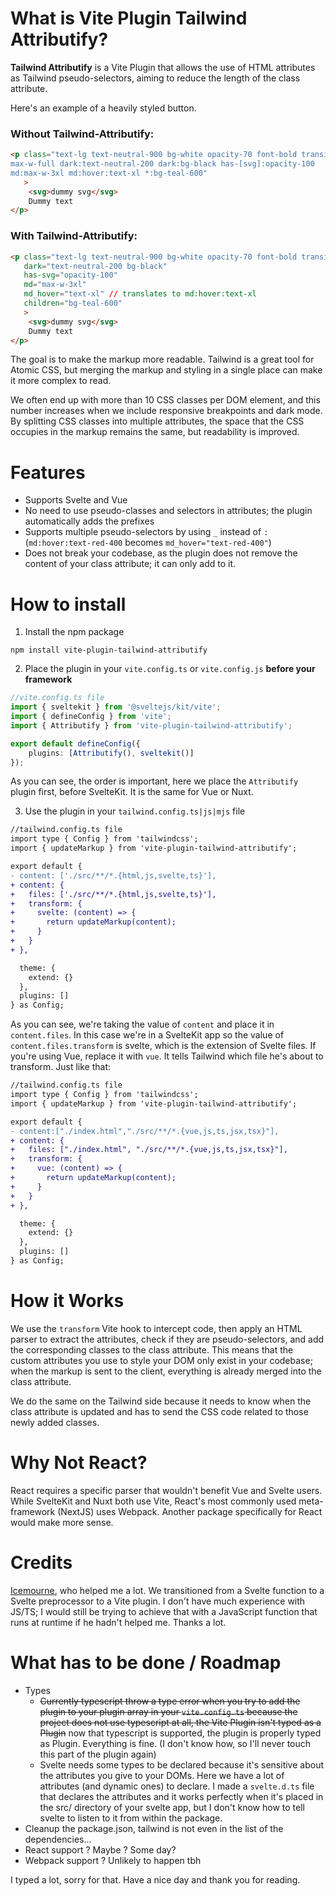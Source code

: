 # What is Vite Plugin Tailwind Attributify?

**Tailwind Attributify** is a Vite Plugin that allows the use of HTML attributes as Tailwind pseudo-selectors, aiming to reduce the length of the class attribute.

Here's an example of a heavily styled button. 

### Without Tailwind-Attributify:
```html
<p class="text-lg text-neutral-900 bg-white opacity-70 font-bold transition 
max-w-full dark:text-neutral-200 dark:bg-black has-[svg]:opacity-100 
md:max-w-3xl md:hover:text-xl *:bg-teal-600"
   >
    <svg>dummy svg</svg>
    Dummy text
</p>
```

### With Tailwind-Attributify:
```html
<p class="text-lg text-neutral-900 bg-white opacity-70 font-bold transition max-w-full"
   dark="text-neutral-200 bg-black"
   has-svg="opacity-100"
   md="max-w-3xl"
   md_hover="text-xl" // translates to md:hover:text-xl
   children="bg-teal-600"
   >
    <svg>dummy svg</svg>
    Dummy text
</p>
```

The goal is to make the markup more readable. Tailwind is a great tool for Atomic CSS, but merging the markup and styling in a single place can make it more complex to read.

We often end up with more than 10 CSS classes per DOM element, and this number increases when we include responsive breakpoints and dark mode. By splitting CSS classes into multiple attributes, the space that the CSS occupies in the markup remains the same, but readability is improved.

# Features

- Supports Svelte and Vue
- No need to use pseudo-classes and selectors in attributes; the plugin automatically adds the prefixes
- Supports multiple pseudo-selectors by using `_` instead of `:` (`md:hover:text-red-400` becomes `md_hover="text-red-400"`)
- Does not break your codebase, as the plugin does not remove the content of your class attribute; it can only add to it.

# How to install

1. Install the npm package

```
npm install vite-plugin-tailwind-attributify
```

2. Place the plugin in your `vite.config.ts` or `vite.config.js` **before your framework**

```ts
//vite.config.ts file
import { sveltekit } from '@sveltejs/kit/vite';
import { defineConfig } from 'vite';
import { Attributify } from 'vite-plugin-tailwind-attributify';

export default defineConfig({
	plugins: [Attributify(), sveltekit()]
});
```
As you can see, the order is important, here we place the `Attributify` plugin first, before SvelteKit. It is the same for Vue or Nuxt.

3. Use the plugin in your `tailwind.config.ts|js|mjs` file

```diff
//tailwind.config.ts file
import type { Config } from 'tailwindcss';
import { updateMarkup } from 'vite-plugin-tailwind-attributify';

export default {
- content: ['./src/**/*.{html,js,svelte,ts}'],
+ content: {
+	files: ['./src/**/*.{html,js,svelte,ts}'],
+	transform: {
+	  svelte: (content) => {
+		return updateMarkup(content);
+	  }
+	}
+ },

  theme: {
    extend: {}
  },
  plugins: []
} as Config;
```
As you can see, we're taking the value of `content` and place it in `content.files`. In this case we're in a SvelteKit app so the value of `content.files.transform` is svelte, which is the extension of Svelte files. If you're using Vue, replace it with `vue`. It tells Tailwind which file he's about to transform. Just like that:

```diff
//tailwind.config.ts file
import type { Config } from 'tailwindcss';
import { updateMarkup } from 'vite-plugin-tailwind-attributify';

export default {
- content:["./index.html","./src/**/*.{vue,js,ts,jsx,tsx}"],
+ content: {
+	files: ["./index.html", "./src/**/*.{vue,js,ts,jsx,tsx}"],
+	transform: {
+	  vue: (content) => {
+		return updateMarkup(content);
+	  }
+	}
+ },

  theme: {
    extend: {}
  },
  plugins: []
} as Config;
```


# How it Works

We use the `transform` Vite hook to intercept code, then apply an HTML parser to extract the attributes, check if they are pseudo-selectors, and add the corresponding classes to the class attribute. This means that the custom attributes you use to style your DOM only exist in your codebase; when the markup is sent to the client, everything is already merged into the class attribute.

We do the same on the Tailwind side because it needs to know when the class attribute is updated and has to send the CSS code related to those newly added classes.

# Why Not React?

React requires a specific parser that wouldn't benefit Vue and Svelte users. While SvelteKit and Nuxt both use Vite, React's most commonly used meta-framework (NextJS) uses Webpack. Another package specifically for React would make more sense.

# Credits

[Icemourne](https://github.com/Ice-mourne), who helped me a lot. We transitioned from a Svelte function to a Svelte preprocessor to a Vite plugin. I don't have much experience with JS/TS; I would still be trying to achieve that with a JavaScript function that runs at runtime if he hadn't helped me. Thanks a lot.

# What has to be done / Roadmap

- Types
  - ~~Currently typescript throw a type error when you try to add the plugin to your plugin array in your `vite.config.ts` because the project does not use typescript at all, the Vite Plugin isn't typed as a Plugin~~ now that typescript is supported, the plugin is properly typed as Plugin. Everything is fine. (I don't know how, so I'll never touch this part of the plugin again)
  - Svelte needs some types to be declared because it's sensitive about the attributes you give to your DOMs. Here we have a lot of attributes (and dynamic ones) to declare. I made a `svelte.d.ts` file that declares the attributes and it works perfectly when it's placed in the src/ directory of your svelte app, but I don't know how to tell svelte to listen to it from within the package.
- Cleanup the package.json, tailwind is not even in the list of the dependencies...
- React support ? Maybe ? Some day?
- Webpack support ? Unlikely to happen tbh


I typed a lot, sorry for that. Have a nice day and thank you for reading.